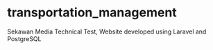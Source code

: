 # transportation_management
Sekawan Media Technical Test, Website developed using Laravel and PostgreSQL
